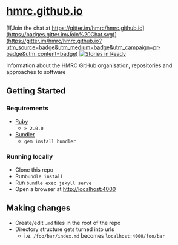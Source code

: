 # [hmrc.github.io](http://hmrc.github.io/)

[![Join the chat at https://gitter.im/hmrc/hmrc.github.io](https://badges.gitter.im/Join%20Chat.svg)](https://gitter.im/hmrc/hmrc.github.io?utm_source=badge&utm_medium=badge&utm_campaign=pr-badge&utm_content=badge) [![Stories in Ready](https://badge.waffle.io/hmrc/hmrc.github.io.png?label=ready&title=Ready)](https://waffle.io/hmrc/hmrc.github.io)

Information about the HMRC GitHub organisation, repositories and approaches to software

## Getting Started

### Requirements

* [Ruby](https://www.ruby-lang.org/) 
	* `> 2.0.0`
* [Bundler](http://bundler.io/) 
	* `gem install bundler`

### Running locally

* Clone this repo
* Run`bundle install`
* Run `bundle exec jekyll serve`
* Open a browser at [http://localhost:4000](http://localhost:4000)

## Making changes

* Create/edit `.md` files in the root of the repo
* Directory structure gets turned into urls
	* i.e. `/foo/bar/index.md` becomes `localhost:4000/foo/bar`